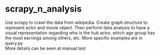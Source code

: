 # scrapy_n_analysis
Use scrapy to crawl the data from wikipedia. Create graph structure to represent actor and movie object. Then perform data analysis to have a visual representation regarding who is the hub actor, which age group has the most earnings among others, etc. More specific examples are in query.py  
More details can be seen at manual test
